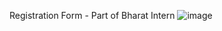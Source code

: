 Registration Form - Part of Bharat Intern
![image](https://github.com/tymnec/registration-form/assets/84772872/c000471c-4fb3-4d0e-b219-688e547d1639)
